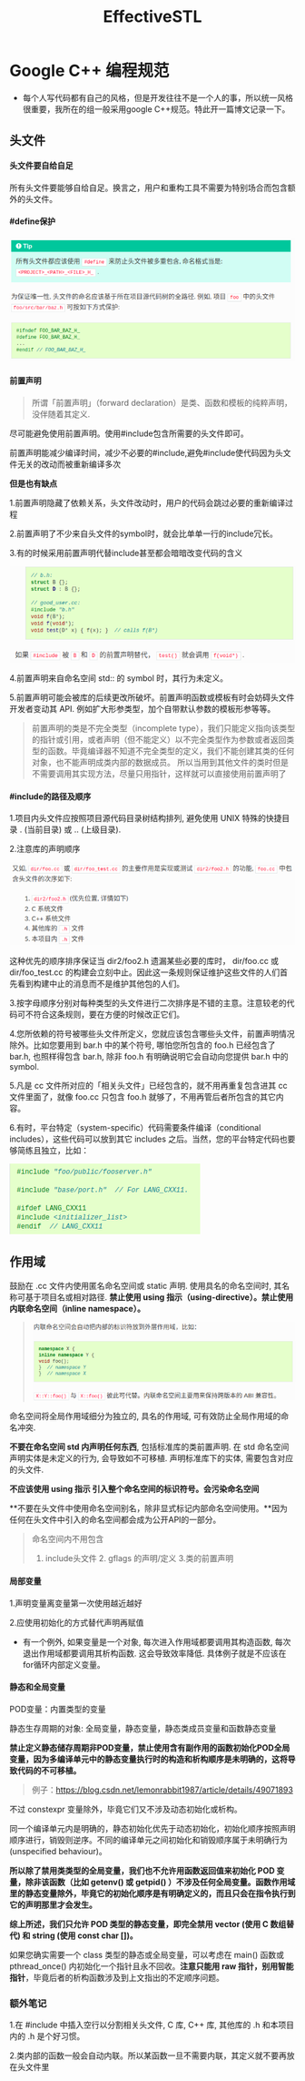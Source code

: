 ﻿---
layout: post
title:  "EffectiveSTL"
data: 星期三, 30. 九月 2020 09:23上午 
categories: C++
tags: 读书笔记
---
# Google C++ 编程规范
* 每个人写代码都有自己的风格，但是开发往往不是一个人的事，所以统一风格很重要，我所在的组一般采用google C++规范。特此开一篇博文记录一下。

## 头文件
####  头文件要自给自足
所有头文件要能够自给自足。换言之，用户和重构工具不需要为特别场合而包含额外的头文件。

#### #define保护
![](imgs/20200930-093438.png)

#### 前置声明
> 所谓「前置声明」（forward declaration）是类、函数和模板的纯粹声明，没伴随着其定义.

尽可能避免使用前置声明。使用#include包含所需要的头文件即可。

前置声明能减少编译时间，减少不必要的#include,避免#include使代码因为头文件无关的改动而被重新编译多次

**但是也有缺点**

1.前置声明隐藏了依赖关系，头文件改动时，用户的代码会跳过必要的重新编译过程

2.前置声明了不少来自头文件的symbol时，就会比单单一行的include冗长。

3.有的时候采用前置声明代替include甚至都会暗暗改变代码的含义

![](imgs/20200930-095835.png)

4.前置声明来自命名空间 std:: 的 symbol 时，其行为未定义。

5.前置声明可能会被库的后续更改所破坏。前置声明函数或模板有时会妨碍头文件开发者变动其 API. 例如扩大形参类型，加个自带默认参数的模板形参等等。

>前置声明的类是不完全类型（incomplete type），我们只能定义指向该类型的指针或引用，或者声明（但不能定义）以不完全类型作为参数或者返回类型的函数。毕竟编译器不知道不完全类型的定义，我们不能创建其类的任何对象，也不能声明成类内部的数据成员。
>所以当用到其他文件的类时但是不需要调用其实现方法，尽量只用指针，这样就可以直接使用前置声明了

#### #include的路径及顺序
1.项目内头文件应按照项目源代码目录树结构排列, 避免使用 UNIX 特殊的快捷目录 . (当前目录) 或 .. (上级目录). 

2.注意库的声明顺序

![](imgs/20200930-102209.png)

这种优先的顺序排序保证当 dir2/foo2.h 遗漏某些必要的库时， dir/foo.cc 或 dir/foo_test.cc 的构建会立刻中止。因此这一条规则保证维护这些文件的人们首先看到构建中止的消息而不是维护其他包的人们。

3.按字母顺序分别对每种类型的头文件进行二次排序是不错的主意。注意较老的代码可不符合这条规则，要在方便的时候改正它们。

4.您所依赖的符号被哪些头文件所定义，您就应该包含哪些头文件，前置声明情况除外。比如您要用到 bar.h 中的某个符号, 哪怕您所包含的 foo.h 已经包含了 bar.h, 也照样得包含 bar.h, 除非 foo.h 有明确说明它会自动向您提供 bar.h 中的 symbol. 

5.凡是 cc 文件所对应的「相关头文件」已经包含的，就不用再重复包含进其 cc 文件里面了，就像 foo.cc 只包含 foo.h 就够了，不用再管后者所包含的其它内容。

6.有时，平台特定（system-specific）代码需要条件编译（conditional includes），这些代码可以放到其它 includes 之后。当然，您的平台特定代码也要够简练且独立，比如：

![](imgs/20200930-102802.png)

## 作用域
鼓励在 .cc 文件内使用匿名命名空间或 static 声明. 使用具名的命名空间时, 其名称可基于项目名或相对路径. **禁止使用 using 指示（using-directive）。禁止使用内联命名空间（inline namespace）。**

> ![](imgs/20201003-103700.png)


命名空间将全局作用域细分为独立的, 具名的作用域, 可有效防止全局作用域的命名冲突.

**不要在命名空间 std 内声明任何东西**, 包括标准库的类前置声明. 在 std 命名空间声明实体是未定义的行为, 会导致如不可移植. 声明标准库下的实体, 需要包含对应的头文件.

**不应该使用 using 指示 引入整个命名空间的标识符号。会污染命名空间**

**不要在头文件中使用命名空间别名，除非显式标记内部命名空间使用。**因为任何在头文件中引入的命名空间都会成为公开API的一部分。

> 命名空间内不用包含 
>
> 1. include头文件 2. gflags 的声明/定义 3.类的前置声明


#### 局部变量
1.声明变量离变量第一次使用越近越好

2.应使用初始化的方式替代声明再赋值

* 有一个例外, 如果变量是一个对象, 每次进入作用域都要调用其构造函数, 每次退出作用域都要调用其析构函数. 这会导致效率降低. 具体例子就是不应该在for循环内部定义变量。

#### 静态和全局变量
POD变量：内置类型的变量

静态生存周期的对象: 全局变量，静态变量，静态类成员变量和函数静态变量

**禁止定义静态储存周期非POD变量，禁止使用含有副作用的函数初始化POD全局变量，因为多编译单元中的静态变量执行时的构造和析构顺序是未明确的，这将导致代码的不可移植。**

> 例子：https://blog.csdn.net/lemonrabbit1987/article/details/49071893

不过 constexpr 变量除外，毕竟它们又不涉及动态初始化或析构。

 >
同一个编译单元内是明确的，静态初始化优先于动态初始化，初始化顺序按照声明顺序进行，销毁则逆序。不同的编译单元之间初始化和销毁顺序属于未明确行为 (unspecified behaviour)。

**所以除了禁用类类型的全局变量，我们也不允许用函数返回值来初始化 POD 变量，除非该函数（比如 getenv() 或 getpid() ）不涉及任何全局变量。函数作用域里的静态变量除外，毕竟它的初始化顺序是有明确定义的，而且只会在指令执行到它的声明那里才会发生。**

**综上所述，我们只允许 POD 类型的静态变量，即完全禁用 vector (使用 C 数组替代) 和 string (使用 const char [])。**

如果您确实需要一个 class 类型的静态或全局变量，可以考虑在 main() 函数或 pthread_once() 内初始化一个指针且永不回收。**注意只能用 raw 指针，别用智能指针**，毕竟后者的析构函数涉及到上文指出的不定顺序问题。




### 额外笔记
1.在 #include 中插入空行以分割相关头文件, C 库, C++ 库, 其他库的 .h 和本项目内的 .h 是个好习惯。

2.类内部的函数一般会自动内联。所以某函数一旦不需要内联，其定义就不要再放在头文件里




























